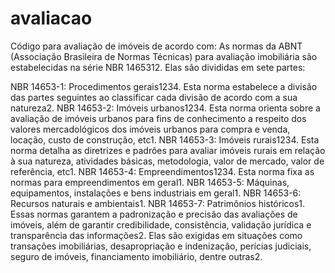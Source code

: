 # avaliacao
Código para avaliação de imóveis  de acordo com:
As normas da ABNT (Associação Brasileira de Normas Técnicas) para avaliação imobiliária são estabelecidas na série NBR 1465312. Elas são divididas em sete partes:

NBR 14653-1: Procedimentos gerais1234. Esta norma estabelece a divisão das partes seguintes ao classificar cada divisão de acordo com a sua natureza2.
NBR 14653-2: Imóveis urbanos1234. Esta norma orienta sobre a avaliação de imóveis urbanos para fins de conhecimento a respeito dos valores mercadológicos dos imóveis urbanos para compra e venda, locação, custo de construção, etc1.
NBR 14653-3: Imóveis rurais1234. Esta norma detalha as diretrizes e padrões para avaliar imóveis rurais em relação à sua natureza, atividades básicas, metodologia, valor de mercado, valor de referência, etc1.
NBR 14653-4: Empreendimentos1234. Esta norma fixa as normas para empreendimentos em geral1.
NBR 14653-5: Máquinas, equipamentos, instalações e bens industriais em geral1.
NBR 14653-6: Recursos naturais e ambientais1.
NBR 14653-7: Patrimônios históricos1.
Essas normas garantem a padronização e precisão das avaliações de imóveis, além de garantir credibilidade, consistência, validação jurídica e transparência das informações2. Elas são exigidas em situações como transações imobiliárias, desapropriação e indenização, perícias judiciais, seguro de imóveis, financiamento imobiliário, dentre outras2.